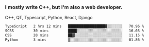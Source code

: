 <h3>I mostly write C++, but I'm also a web developer.</h3>
<p>C++, QT, Typescript, Python, React, Django</p>

<!--START_SECTION:waka-->

```txt
TypeScript   2 hrs 12 mins   █████████████████▓░░░░░░░   70.96 %
SCSS         30 mins         ████░░░░░░░░░░░░░░░░░░░░░   16.03 %
CSS          20 mins         ██▓░░░░░░░░░░░░░░░░░░░░░░   11.15 %
Python       3 mins          ▒░░░░░░░░░░░░░░░░░░░░░░░░   01.86 %
```

<!--END_SECTION:waka-->
